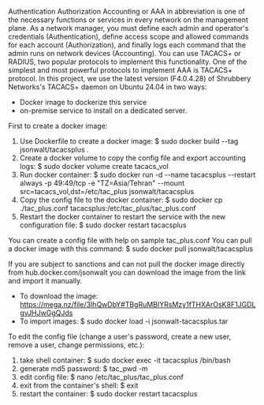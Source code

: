Authentication Authorization Accounting or AAA in abbreviation is one of the necessary functions or services in every network on the management plane.
As a network manager, you must define each admin and operator's credentials (Authentication), define access scope and allowed commands for each account (Authorization), and finally logs each command that the admin runs on network devices (Accounting).
You can use TACACS+ or RADIUS, two popular protocols to implement this functionality.
One of the simplest and most powerful protocols to implement AAA is TACACS+ protocol.
In this project, we use the latest version (F4.0.4.28) of Shrubbery Networks's TACACS+ daemon on Ubuntu 24.04 in two ways:
- Docker image to dockerize this service
- on-premise service to install on a dedicated server.

First to create a docker image:
1) Use Dockerfile to create a docker image: 
  $ sudo docker build --tag jsonwalt/tacacsplus .
3) Create a docker volume to copy the config file and export accounting logs: 
   $ sudo docker volume create tacacs_vol
4) Run docker container: 
   $ sudo docker run -d --name tacacsplus --restart always -p 49:49/tcp -e "TZ=Asia/Tehran" --mount src=tacacs_vol,dst=/etc/tac_plus jsonwalt/tacacsplus
6) Copy the config file to the docker container: 
   $ sudo docker cp ./tac_plus.conf tacacsplus:/etc/tac_plus/tac_plus.conf
7) Restart the docker container to restart the service with the new configuration file: 
   $ sudo docker restart tacacsplus

You can create a config file with help on sample tac_plus.conf
You can pull a docker image with this command:
 $ sudo docker pull jsonwalt/tacacsplus

If you are subject to sanctions and can not pull the docker image directly from hub.docker.com/jsonwalt you can download the image from the link and import it manually.
- To download the image:
  https://mega.nz/file/3IhQwDbY#TBgRuMBIYRsMzy1fTHXArOsK8F1JGDLgvJHJwGgQJds
- To import images:
  $ sudo docker load -i jsonwalt-tacacsplus.tar

To edit the config file (change a user's password, create a new user, remove a user, change permissions, etc.):
1) take shell  container:
   $ sudo docker exec -it tacacsplus /bin/bash
2) generate md5 password:
   $ tac_pwd -m
3) edit config file:
   $ nano /etc/tac_plus/tac_plus.conf
4) exit from the container's shell:
   $ exit
5) restart the container:
   $ sudo docker restart tacacsplus
